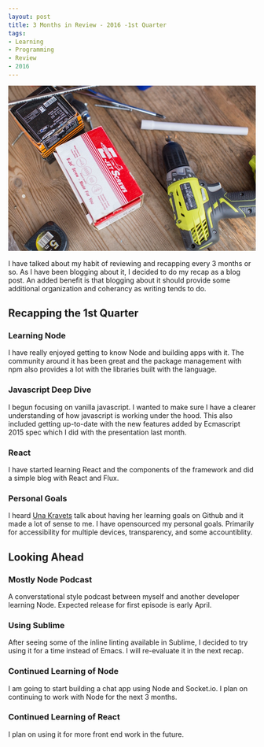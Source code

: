 ```yaml
---
layout: post
title: 3 Months in Review - 2016 -1st Quarter
tags:
- Learning
- Programming
- Review
- 2016
---
```


![Tools on Workbench](./assets/images/3-month-recap-2016-1st-quarter.jpeg)

I have talked about my habit of reviewing and recapping every 3 months or so. As I have been blogging about it, I decided to do my recap as a blog post. An added benefit is that blogging about it should provide some additional organization and coherancy as writing tends to do. 


## Recapping the 1st Quarter

### Learning Node 
I have really enjoyed getting to know Node and building apps with it. The community around it has been great and the package management with npm also provides a lot with the libraries built with the language. 

### Javascript Deep Dive
I begun focusing on vanilla javascript. I wanted to make sure I have a clearer understanding of how javascript is working under the hood. This also included getting up-to-date with the new features added by Ecmascript 2015 spec which I did with the presentation last month. 

### React
I have started learning React and the components of the framework and did a simple blog with React and Flux.

### Personal Goals 
I heard [Una Kravets](http://unakravets.com/) talk about having her learning goals on Github and it made a lot of sense to me. I have opensourced my personal goals. Primarily for accessibility for multiple devices, transparency, and some accountiblity.

## Looking Ahead 

### Mostly Node Podcast
A converstational style podcast between myself and another developer learning Node. Expected release for first episode is early April.

### Using Sublime
After seeing some of the inline linting available in Sublime, I decided to try using it for a time instead of Emacs. I will re-evaluate it in the next recap.

### Continued Learning of Node
I am going to start building a chat app using Node and Socket.io. I plan on continuing to work with Node for the next 3 months. 

### Continued Learning of React
I plan on using it for more front end work in the future. 